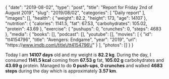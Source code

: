 {
    "date": "2019-08-02",
    "type": "post",
    "title": "Report for Friday 2nd of August 2019",
    "slug": "2019\/08\/02",
    "categories": [
        "Daily report"
    ],
    "images": [],
    "health": {
        "weight": 82.2,
        "height": 173,
        "age": 14107
    },
    "nutrition": {
        "calories": 1141.5,
        "fat": 67.53,
        "carbohydrates": 105.02,
        "protein": 43.69
    },
    "exercise": {
        "pushups": 0,
        "crunches": 0,
        "steps": 4683
    },
    "media": {
        "books": [],
        "podcast": [],
        "youtube": [],
        "movies": [
            {
                "id": "tt4154796",
                "title": "Avengers: Endgame",
                "year": "2019",
                "url": "https:\/\/www.imdb.com\/title\/tt4154796\/"
            }
        ],
        "photos": []
    }
}

Today I am <strong>14107 days</strong> old and my weight is <strong>82.2 kg</strong>. During the day, I consumed <strong>1141.5 kcal</strong> coming from <strong>67.53 g</strong> fat, <strong>105.02 g</strong> carbohydrates and <strong>43.69 g</strong> protein. Managed to do <strong>0 push-ups</strong>, <strong>0 crunches</strong> and walked <strong>4683 steps</strong> during the day which is approximately <strong>3.57 km</strong>.